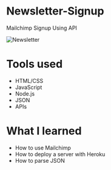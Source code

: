# Newsletter-Signup
Mailchimp Signup Using API

![Newsletter](https://i.postimg.cc/pr5x2Bt9/Newsletter.png)

# Tools used

* HTML/CSS
* JavaScript
* Node.js
* JSON
* APIs

# What I learned

* How to use Mailchimp
* How to deploy a server with Heroku
* How to parse JSON
